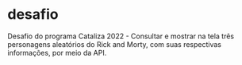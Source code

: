 # desafio
Desafio do programa Cataliza 2022 - Consultar e mostrar na tela três personagens aleatórios do Rick and Morty, com suas respectivas informações, por meio da API.
